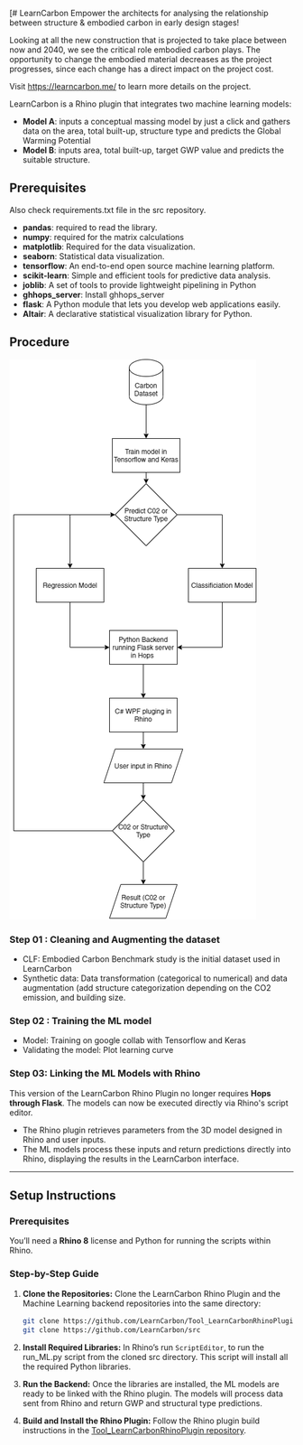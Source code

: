 [# LearnCarbon
Empower the architects for  analysing the relationship between structure & embodied carbon in early design stages!

Looking at all the new construction that is projected to take place between now and 2040, we see the critical role embodied carbon plays.
The opportunity to change the embodied material decreases as the project progresses, since each change has a direct impact on the project cost.

Visit https://learncarbon.me/ to learn more details on the project.

LearnCarbon is a Rhino plugin that integrates two machine learning models:
* **Model A**: inputs a conceptual massing model by just a click and gathers data on the area, total built-up, structure type and predicts the Global Warming Potential
* **Model B**: inputs area, total built-up, target GWP value and predicts the suitable structure.

## Prerequisites
Also check requirements.txt file in the src repository.
* **pandas**: required to read the library.
* **numpy**: required for the matrix calculations
* **matplotlib**: Required for the data visualization.
* **seaborn**: Statistical data visualization.
* **tensorflow**: An end-to-end open source machine learning platform.
* **scikit-learn**: Simple and efficient tools for predictive data analysis.
* **joblib**: A set of tools to provide lightweight pipelining in Python
* **ghhops_server**: Install ghhops_server
* **flask**: A Python module that lets you develop web applications easily.
* **Altair**: A declarative statistical visualization library for Python.

## Procedure

![Flow Chart](https://github.com/LearnCarbon/src/blob/main/examples/LearnCarbon.drawio.png)

### Step 01 : Cleaning and Augmenting the dataset
* CLF: Embodied Carbon Benchmark study is the initial dataset used in LearnCarbon
* Synthetic data: Data transformation (categorical to numerical) and data augmentation (add structure categorization depending on the CO2 emission, and building size.

### Step 02 : Training the ML model
* Model: Training on google collab with Tensorflow and Keras
* Validating the model: Plot learning curve

### Step 03: Linking the ML Models with Rhino

This version of the LearnCarbon Rhino Plugin no longer requires **Hops through Flask**. The models can now be executed directly via Rhino's script editor.

- The Rhino plugin retrieves parameters from the 3D model designed in Rhino and user inputs.
- The ML models process these inputs and return predictions directly into Rhino, displaying the results in the LearnCarbon interface.

---

## Setup Instructions

### Prerequisites

You’ll need a **Rhino 8** license and Python for running the scripts within Rhino.

### Step-by-Step Guide

1. **Clone the Repositories:**
   Clone the LearnCarbon Rhino Plugin and the Machine Learning backend repositories into the same directory:
   ```bash
   git clone https://github.com/LearnCarbon/Tool_LearnCarbonRhinoPlugin
   git clone https://github.com/LearnCarbon/src

2. **Install Required Libraries:** In Rhino’s run `ScriptEditor`, to run the run_ML.py script from the cloned src directory. This script will install all the required Python libraries.

4. **Run the Backend:** Once the libraries are installed, the ML models are ready to be linked with the Rhino plugin. The models will process data sent from Rhino and return GWP and structural type predictions.

5. **Build and Install the Rhino Plugin:** Follow the Rhino plugin build instructions in the [Tool_LearnCarbonRhinoPlugin repository](https://github.com/LearnCarbon/Tool_LearnCarbonRhinoPlugin).

